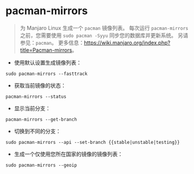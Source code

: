 # pacman-mirrors

> 为 Manjaro Linux 生成一个 `pacman` 镜像列表。
> 每次运行 `pacman-mirrors` 之前，您需要使用 `sudo pacman -Syyu` 同步您的数据库并更新系统。
> 另请参见：`pacman`。
> 更多信息：<https://wiki.manjaro.org/index.php?title=Pacman-mirrors>。

- 使用默认设置生成镜像列表：

`sudo pacman-mirrors --fasttrack`

- 获取当前镜像的状态：

`pacman-mirrors --status`

- 显示当前分支：

`pacman-mirrors --get-branch`

- 切换到不同的分支：

`sudo pacman-mirrors --api --set-branch {{stable|unstable|testing}}`

- 生成一个仅使用您所在国家的镜像的镜像列表：

`sudo pacman-mirrors --geoip`